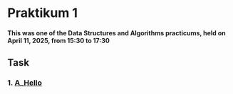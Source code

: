 # Praktikum 1
#### This was one of the Data Structures and Algorithms practicums, held on April 11, 2025, from 15:30 to 17:30
## Task
### 1. [A_Hello](./probA-Hello)
